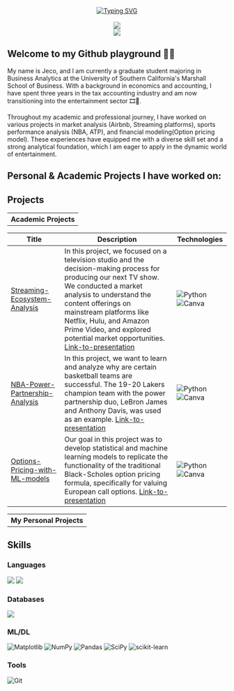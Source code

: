 <p align="center">
<a href="https://github.com/drkostas">
    <img src="https://readme-typing-svg.demolab.com?font=Calbri&size=20&duration=2000&pause=100&multiline=true&width=500&height=80&lines=Chun+Yat+(Jeco)+Cheung;Business+Analytics+%7C+Problem-solver;Entertainment+%7C+Sports+%7C+Outdoor+Enthusiam" alt="Typing SVG" />
</a>
  <br/>
  <br/>
  
  <a href="http://linkedin.com/in/jecocheung">
    <img src="https://img.shields.io/badge/-Linkedin-blue?style=flat-square&logo=linkedin">
</a>
    <br/>
    <a href="http://github.com/Jecoc907">
    <img src="https://github-stats-alpha.vercel.app/api?username=Jecoc907&cc=D8DEE9&ic=5E81AC">
</a>
  </p>
  
## Welcome to my Github playground 🕺🏻

My name is Jeco, and I am currently a graduate student majoring in Business Analytics at the University of Southern California's Marshall School of Business. With a background in economics and accounting, I have spent three years in the tax accounting industry and am now transitioning into the entertainment sector 🎞️🏀.

Throughout my academic and professional journey, I have worked on various projects in market analysis (Airbnb, Streaming platforms), sports performance analysis (NBA, ATP), and financial modeling(Option pricing model). These experiences have equipped me with a diverse skill set and a strong analytical foundation, which I am eager to apply in the dynamic world of entertainment.

## Personal & Academic Projects I have worked on:


## Projects
<table>
<tr align="center"><th>Academic Projects </th></tr>

|Title | Description | Technologies|
|--|--|--|
|[Streaming-Ecosystem-Analysis](https://github.com/Jecoc907/Streaming-Ecosystem-Analysis)|In this project, we focused on a television studio and the decision-making process for producing our next TV show. We conducted a market analysis to understand the content offerings on mainstream platforms like Netflix, Hulu, and Amazon Prime Video, and explored potential market opportunities. [Link-to-presentation](https://www.canva.com/design/DAGEYNr8Cuk/Ijg2tGfTH4yUQfkQjClQuQ/view?utm_content=DAGEYNr8Cuk&utm_campaign=designshare&utm_medium=link&utm_source=editor)| ![Python](https://img.shields.io/badge/python-3670A0?style=for-the-badge&logo=python&logoColor=white)![Canva](https://img.shields.io/badge/Canva-%2300C4CC.svg?style=for-the-badge&logo=Canva&logoColor=white) |
|[NBA-Power-Partnership-Analysis](https://github.com/Jecoc907/NBA-Power-Partnership-Analysis)|In this project, we want to learn and analyze why are certain basketball teams are successful. The 19-20 Lakers champion team with the power partnership duo, LeBron James and Anthony Davis, was used as an example. [Link-to-presentation](https://www.canva.com/design/DAF-mS6yBkw/3ocgKEQtBO2qb2fRMvn7pQ/view?utm_content=DAF-mS6yBkw&utm_campaign=designshare&utm_medium=link&utm_source=editor)|![Python](https://img.shields.io/badge/python-3670A0?style=for-the-badge&logo=python&logoColor=white)![Canva](https://img.shields.io/badge/Canva-%2300C4CC.svg?style=for-the-badge&logo=Canva&logoColor=white)|
|[Options-Pricing-with-ML-models](https://github.com/Jecoc907/Options-Pricing-with-ML-models)|Our goal in this project was to develop statistical and machine learning models to replicate the functionality of the traditional Black-Scholes option pricing formula, specifically for valuing European call options. [Link-to-presentation](https://www.canva.com/design/DAGCRM0SKgA/xIO2bjnMmHvIkmfUF9xz_g/view?utm_content=DAGCRM0SKgA&utm_campaign=designshare&utm_medium=link&utm_source=editor)|![Python](https://img.shields.io/badge/python-3670A0?style=for-the-badge&logo=python&logoColor=white)![Canva](https://img.shields.io/badge/Canva-%2300C4CC.svg?style=for-the-badge&logo=Canva&logoColor=white)|
</td><td>  </table>

<table>
<tr align="center"><th>My Personal Projects </th></tr>

<table>

## Skills
### Languages
![](https://img.shields.io/badge/Python-3776AB?style=for-the-badge&logo=python&logoColor=white)
![](https://img.shields.io/badge/R-276DC3?style=for-the-badge&logo=r&logoColor=white) 

### Databases
![](https://img.shields.io/badge/PostgreSQL-316192?style=for-the-badge&logo=postgresql&logoColor=white) 

### ML/DL
![Matplotlib](https://img.shields.io/badge/Matplotlib-%23ffffff.svg?style=for-the-badge&logo=Matplotlib&logoColor=black)
![NumPy](https://img.shields.io/badge/numpy-%23013243.svg?style=for-the-badge&logo=numpy&logoColor=white)
![Pandas](https://img.shields.io/badge/pandas-%23150458.svg?style=for-the-badge&logo=pandas&logoColor=white)
![SciPy](https://img.shields.io/badge/SciPy-%230C55A5.svg?style=for-the-badge&logo=scipy&logoColor=%white)
![scikit-learn](https://img.shields.io/badge/scikit--learn-%23F7931E.svg?style=for-the-badge&logo=scikit-learn&logoColor=white)

### Tools
![Git](https://img.shields.io/badge/git-%23F05033.svg?style=for-the-badge&logo=git&logoColor=white)






<!--
**Jecoc907/Jecoc907** is a ✨ _special_ ✨ repository because its `README.md` (this file) appears on your GitHub profile.

Here are some ideas to get you started:

- 🔭 I’m currently working on ...
- 🌱 I’m currently learning ...
- 👯 I’m looking to collaborate on ...
- 🤔 I’m looking for help with ...
- 💬 Ask me about ...
- 📫 How to reach me: ...
- 😄 Pronouns: ...
- ⚡ Fun fact: ...
-->
